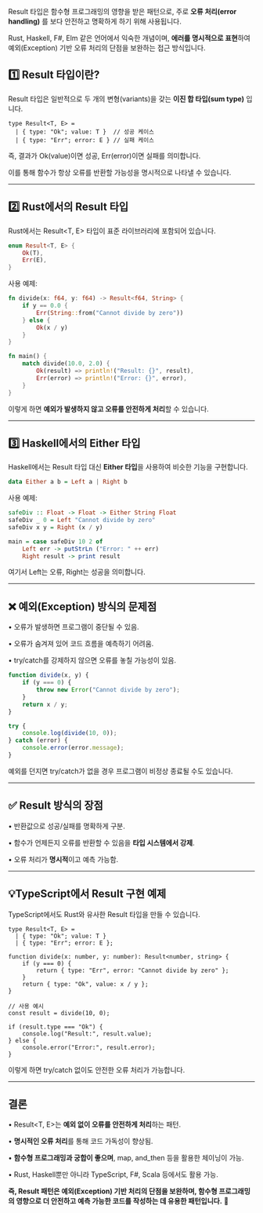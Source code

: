 Result 타입은 함수형 프로그래밍의 영향을 받은 패턴으로, 주로 **오류 처리(error handling)** 를 보다 안전하고 명확하게 하기 위해 사용됩니다.

Rust, Haskell, F#, Elm 같은 언어에서 익숙한 개념이며, **에러를 명시적으로 표현**하여 예외(Exception) 기반 오류 처리의 단점을 보완하는 접근 방식입니다.

## **1️⃣ Result 타입이란?**

Result 타입은 일반적으로 두 개의 변형(variants)을 갖는 **이진 합 타입(sum type)** 입니다.

```tsx
type Result<T, E> =
  | { type: "Ok"; value: T }  // 성공 케이스
  | { type: "Err"; error: E } // 실패 케이스
```

즉, 결과가 Ok(value)이면 성공, Err(error)이면 실패를 의미합니다.

이를 통해 함수가 항상 오류를 반환할 가능성을 명시적으로 나타낼 수 있습니다.

---

## **2️⃣ Rust에서의 Result 타입**

Rust에서는 Result<T, E> 타입이 표준 라이브러리에 포함되어 있습니다.

```rust
enum Result<T, E> {
    Ok(T),
    Err(E),
}
```

사용 예제:

```rust
fn divide(x: f64, y: f64) -> Result<f64, String> {
    if y == 0.0 {
        Err(String::from("Cannot divide by zero"))
    } else {
        Ok(x / y)
    }
}

fn main() {
    match divide(10.0, 2.0) {
        Ok(result) => println!("Result: {}", result),
        Err(error) => println!("Error: {}", error),
    }
}
```

이렇게 하면 **예외가 발생하지 않고 오류를 안전하게 처리**할 수 있습니다.

---

## **3️⃣ Haskell에서의 Either 타입**

Haskell에서는 Result 타입 대신 **Either 타입**을 사용하여 비슷한 기능을 구현합니다.

```haskell
data Either a b = Left a | Right b
```

사용 예제:

```haskell
safeDiv :: Float -> Float -> Either String Float
safeDiv _ 0 = Left "Cannot divide by zero"
safeDiv x y = Right (x / y)

main = case safeDiv 10 2 of
    Left err -> putStrLn ("Error: " ++ err)
    Right result -> print result
```

여기서 Left는 오류, Right는 성공을 의미합니다.

---

## **❌ 예외(Exception) 방식의 문제점**

• 오류가 발생하면 프로그램이 중단될 수 있음.

• 오류가 숨겨져 있어 코드 흐름을 예측하기 어려움.

• try/catch를 강제하지 않으면 오류를 놓칠 가능성이 있음.

```jsx
function divide(x, y) {
    if (y === 0) {
        throw new Error("Cannot divide by zero");
    }
    return x / y;
}

try {
    console.log(divide(10, 0));
} catch (error) {
    console.error(error.message);
}
```

예외를 던지면 try/catch가 없을 경우 프로그램이 비정상 종료될 수도 있습니다.

---

## **✅ Result 방식의 장점**

• 반환값으로 성공/실패를 명확하게 구분.

• 함수가 언제든지 오류를 반환할 수 있음을 **타입 시스템에서 강제**.

• 오류 처리가 **명시적**이고 예측 가능함.

---

## **💡TypeScript에서 Result 구현 예제**

TypeScript에서도 Rust와 유사한 Result 타입을 만들 수 있습니다.

```tsx
type Result<T, E> =
  | { type: "Ok"; value: T }
  | { type: "Err"; error: E };

function divide(x: number, y: number): Result<number, string> {
    if (y === 0) {
        return { type: "Err", error: "Cannot divide by zero" };
    }
    return { type: "Ok", value: x / y };
}

// 사용 예시
const result = divide(10, 0);

if (result.type === "Ok") {
    console.log("Result:", result.value);
} else {
    console.error("Error:", result.error);
}
```

이렇게 하면 try/catch 없이도 안전한 오류 처리가 가능합니다.

---

## 결론

• Result<T, E>는 **예외 없이 오류를 안전하게 처리**하는 패턴.

• **명시적인 오류 처리**를 통해 코드 가독성이 향상됨.

• **함수형 프로그래밍과 궁합이 좋으며**, map, and_then 등을 활용한 체이닝이 가능.

• Rust, Haskell뿐만 아니라 TypeScript, F#, Scala 등에서도 활용 가능.

**즉, Result 패턴은 예외(Exception) 기반 처리의 단점을 보완하며, 함수형 프로그래밍의 영향으로 더 안전하고 예측 가능한 코드를 작성하는 데 유용한 패턴입니다.** 🚀